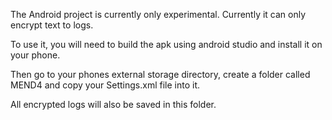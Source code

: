 The Android project is currently only experimental. Currently it can only encrypt text to logs.

To use it, you will need to build the apk using android studio and install it on your phone. 

Then go to your phones external storage directory, create a folder called MEND4 and copy your Settings.xml file into it.

All encrypted logs will also be saved in this folder.
